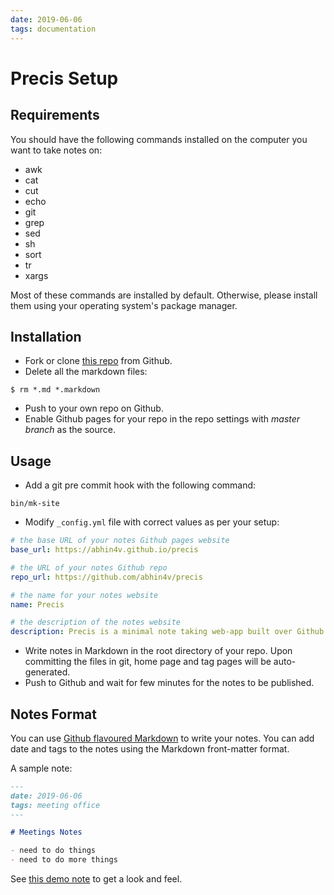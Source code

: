 ```yaml
---
date: 2019-06-06
tags: documentation
---
```


# Precis Setup

## Requirements

You should have the following commands installed on the computer you want to take notes on:

- awk
- cat
- cut
- echo
- git
- grep
- sed
- sh
- sort
- tr
- xargs

Most of these commands are installed by default. Otherwise, please install them using your operating system's package manager.

## Installation

- Fork or clone [this repo](https://github.com/abhin4v/precis) from Github.
- Delete all the markdown files:

```shell
$ rm *.md *.markdown
```

- Push to your own repo on Github.
- Enable Github pages for your repo in the repo settings with _master branch_ as the source.

## Usage

- Add a git pre commit hook with the following command:

```shell
bin/mk-site
```

- Modify `_config.yml` file with correct values as per your setup:

```yaml
# the base URL of your notes Github pages website
base_url: https://abhin4v.github.io/precis

# the URL of your notes Github repo
repo_url: https://github.com/abhin4v/precis

# the name for your notes website
name: Precis

# the description of the notes website
description: Precis is a minimal note taking web-app built over Github Pages.
```

- Write notes in Markdown in the root directory of your repo. Upon committing the files in git, home page and tag pages will be auto-generated.
- Push to Github and wait for few minutes for the notes to be published.

## Notes Format

You can use [Github flavoured Markdown] to write your notes. You can add date and tags to the notes using the Markdown front-matter format.

A sample note:

```markdown
---
date: 2019-06-06
tags: meeting office
---

# Meetings Notes

- need to do things
- need to do more things
```

See [this demo note](./demo-note) to get a look and feel.

[Github flavoured Markdown]: https://guides.github.com/features/mastering-markdown/